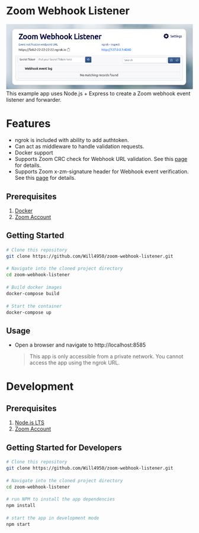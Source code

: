 # Zoom Webhook Listener
![wow](screenshot.png)
This example app uses Node.js + Express to create a Zoom webhook event listener and forwarder.

# Features

- ngrok is included with ability to add authtoken.
- Can act as middleware to handle validation requests.
- Docker support
- Supports Zoom CRC check for Webhook URL validation. See this [page](https://marketplace.zoom.us/docs/api-reference/webhook-reference/#validate-your-webhook-endpoint) for details.
- Supports Zoom x-zm-signature header for Webhook event verification. See this [page](https://marketplace.zoom.us/docs/api-reference/webhook-reference/#verify-webhook-events) for details.

## Prerequisites

1. [Docker](https://www.docker.com/)
2. [Zoom Account](https://support.zoom.us/hc/en-us/articles/207278726-Plan-Types-)

## Getting Started

```bash
# Clone this repository
git clone https://github.com/Will4950/zoom-webhook-listener.git

# Navigate into the cloned project directory
cd zoom-webhook-listener

# Build docker images
docker-compose build

# Start the container
docker-compose up
```

## Usage

- Open a browser and navigate to http://localhost:8585
  > This app is only accessible from a private network. You cannot access the app using the ngrok URL.

# Development

## Prerequisites

1. [Node.js LTS](https://nodejs.org/en/)
2. [Zoom Account](https://support.zoom.us/hc/en-us/articles/207278726-Plan-Types-)

## Getting Started for Developers

```bash
# Clone this repository
git clone https://github.com/Will4950/zoom-webhook-listener.git

# Navigate into the cloned project directory
cd zoom-webhook-listener

# run NPM to install the app dependencies
npm install

# start the app in development mode
npm start
```
